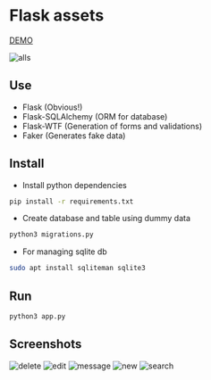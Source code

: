 # Flask assets

[DEMO](https://flaskassets.herokuapp.com/)

![alls](https://github.com/tanrax/flask-assets/raw/master/screenshots/alls.jpg)

## Use

* Flask (Obvious!)
* Flask-SQLAlchemy (ORM for database)
* Flask-WTF (Generation of forms and validations)
* Faker (Generates fake data)

## Install

* Install python dependencies
```bash
pip install -r requirements.txt
```

* Create database and table using dummy data
```bash
python3 migrations.py
```

* For managing sqlite db
```bash
sudo apt install sqliteman sqlite3
```
## Run

```bash
python3 app.py
```

## Screenshots

![delete](https://github.com/tanrax/flask-assets/raw/master/screenshots/delete.jpg)
![edit](https://github.com/tanrax/flask-assets/raw/master/screenshots/edit.jpg)
![message](https://github.com/tanrax/flask-assets/raw/master/screenshots/message.jpg)
![new](https://github.com/tanrax/flask-assets/raw/master/screenshots/new.jpg)
![search](https://github.com/tanrax/flask-assets/raw/master/screenshots/search.jpg)
